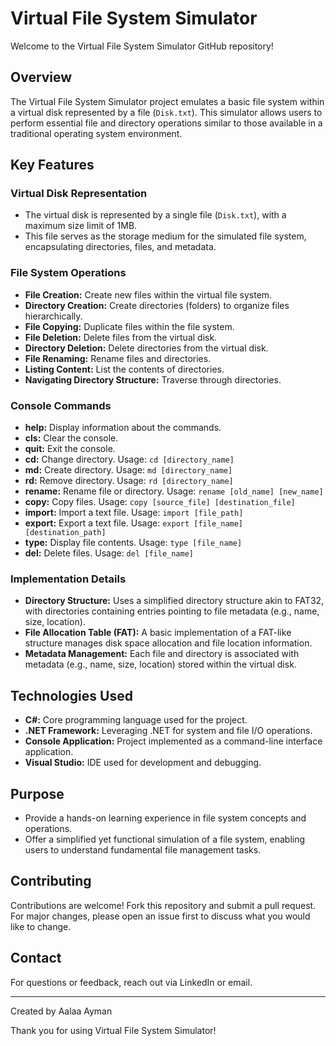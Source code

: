 # Virtual File System Simulator

Welcome to the Virtual File System Simulator GitHub repository!

## Overview

The Virtual File System Simulator project emulates a basic file system within a virtual disk represented by a file (`Disk.txt`). This simulator allows users to perform essential file and directory operations similar to those available in a traditional operating system environment.

## Key Features

### Virtual Disk Representation
- The virtual disk is represented by a single file (`Disk.txt`), with a maximum size limit of 1MB.
- This file serves as the storage medium for the simulated file system, encapsulating directories, files, and metadata.

### File System Operations
- **File Creation:** Create new files within the virtual file system.
- **Directory Creation:** Create directories (folders) to organize files hierarchically.
- **File Copying:** Duplicate files within the file system.
- **File Deletion:** Delete files from the virtual disk.
- **Directory Deletion:** Delete directories from the virtual disk.
- **File Renaming:** Rename files and directories.
- **Listing Content:** List the contents of directories.
- **Navigating Directory Structure:** Traverse through directories.

### Console Commands
- **help:** Display information about the commands.
- **cls:** Clear the console.
- **quit:** Exit the console.
- **cd:** Change directory. Usage: `cd [directory_name]`
- **md:** Create directory. Usage: `md [directory_name]`
- **rd:** Remove directory. Usage: `rd [directory_name]`
- **rename:** Rename file or directory. Usage: `rename [old_name] [new_name]`
- **copy:** Copy files. Usage: `copy [source_file] [destination_file]`
- **import:** Import a text file. Usage: `import [file_path]`
- **export:** Export a text file. Usage: `export [file_name] [destination_path]`
- **type:** Display file contents. Usage: `type [file_name]`
- **del:** Delete files. Usage: `del [file_name]`

### Implementation Details
- **Directory Structure:** Uses a simplified directory structure akin to FAT32, with directories containing entries pointing to file metadata (e.g., name, size, location).
- **File Allocation Table (FAT):** A basic implementation of a FAT-like structure manages disk space allocation and file location information.
- **Metadata Management:** Each file and directory is associated with metadata (e.g., name, size, location) stored within the virtual disk.

## Technologies Used
- **C#:** Core programming language used for the project.
- **.NET Framework:** Leveraging .NET for system and file I/O operations.
- **Console Application:** Project implemented as a command-line interface application.
- **Visual Studio:** IDE used for development and debugging.

## Purpose
- Provide a hands-on learning experience in file system concepts and operations.
- Offer a simplified yet functional simulation of a file system, enabling users to understand fundamental file management tasks.

## Contributing

Contributions are welcome! Fork this repository and submit a pull request. For major changes, please open an issue first to discuss what you would like to change.

## Contact

For questions or feedback, reach out via LinkedIn or email.

---

Created by Aalaa Ayman

Thank you for using Virtual File System Simulator!
